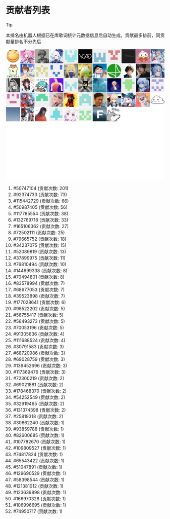 # 贡献者列表

> [!TIP]
> 本排名由机器人根据已在库歌词统计元数据信息后自动生成，贡献最多排前，同贡献量排名不分先后

![贡献者头像画廊](./CONTRIBUTORS.svg)

1. #50747104 (贡献次数: 201)
2. #92374733 (贡献次数: 73)
3. #115442729 (贡献次数: 66)
4. #50987405 (贡献次数: 56)
5. #117785554 (贡献次数: 38)
6. #132769718 (贡献次数: 33)
7. #165106362 (贡献次数: 27)
8. #72502111 (贡献次数: 25)
9. #79665752 (贡献次数: 18)
10. #34237075 (贡献次数: 15)
11. #52089819 (贡献次数: 13)
12. #37899975 (贡献次数: 11)
13. #76810494 (贡献次数: 10)
14. #144699338 (贡献次数: 8)
15. #70494801 (贡献次数: 8)
16. #83578994 (贡献次数: 7)
17. #68677053 (贡献次数: 7)
18. #39523898 (贡献次数: 7)
19. #177028641 (贡献次数: 6)
20. #98522202 (贡献次数: 5)
21. #56755417 (贡献次数: 5)
22. #56493273 (贡献次数: 5)
23. #70053196 (贡献次数: 5)
24. #91305636 (贡献次数: 4)
25. #111688524 (贡献次数: 4)
26. #30791583 (贡献次数: 3)
27. #68720986 (贡献次数: 3)
28. #69028759 (贡献次数: 3)
29. #139452696 (贡献次数: 3)
30. #117369476 (贡献次数: 3)
31. #72300219 (贡献次数: 2)
32. #69021881 (贡献次数: 2)
33. #178468370 (贡献次数: 2)
34. #54252549 (贡献次数: 2)
35. #32919465 (贡献次数: 2)
36. #131374398 (贡献次数: 2)
37. #25819318 (贡献次数: 2)
38. #30862240 (贡献次数: 1)
39. #93859788 (贡献次数: 1)
40. #82600685 (贡献次数: 1)
41. #107782670 (贡献次数: 1)
42. #109809527 (贡献次数: 1)
43. #74817824 (贡献次数: 1)
44. #65543422 (贡献次数: 1)
45. #51047891 (贡献次数: 1)
46. #129690529 (贡献次数: 1)
47. #58398544 (贡献次数: 1)
48. #121381012 (贡献次数: 1)
49. #123639898 (贡献次数: 1)
50. #166970328 (贡献次数: 1)
51. #106996695 (贡献次数: 1)
52. #74950717 (贡献次数: 1)
